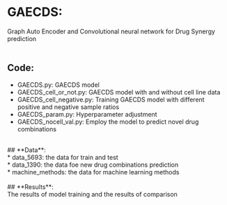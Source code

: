# **GAECDS**:<br>
Graph Auto Encoder and Convolutional neural network for Drug Synergy prediction<br>
<br>
## **Code**:<br>
* GAECDS.py: GAECDS model<br>
* GAECDS_cell_or_not.py: GAECDS model with and without cell line data<br>
* GAECDS_cell_negative.py: Training GAECDS model with different positive and negative sample ratios<br>
* GAECDS_param.py: Hyperparameter adjustment<br>
* GAECDS_nocell_val.py: Employ the model to predict novel drug combinations<br>
<br>
## **Data**:<br>
* data_5693: the data for train and test<br>
* data_1390: the data foe new drug combinations prediction<br>
* machine_methods: the data for machine learning methods<br>
<br>
## **Results**:<br>
The results of model training and the results of comparison<br>
